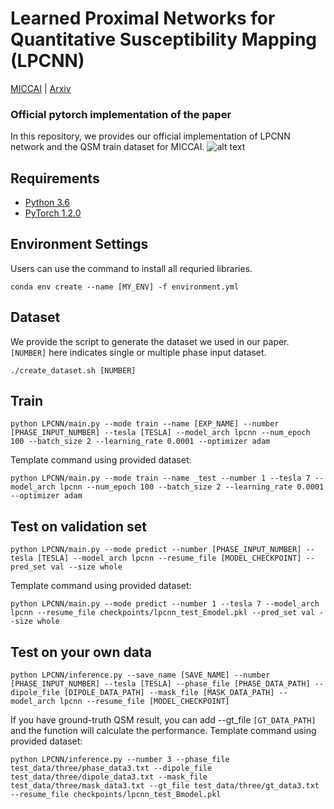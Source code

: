 # Learned Proximal Networks for Quantitative Susceptibility Mapping (LPCNN)
[MICCAI](https://www.google.com "Google's Homepage") | [Arxiv](https://www.google.com "Google's Homepage")
<!--- put link here --->

### Official pytorch implementation of the paper<br>
In this repository, we provides our official implementation of LPCNN network and the QSM train dataset for MICCAI.
![alt text](https://github.com/Sulam-Group/LPCNN/blob/master/imgs/overall_framework.png "overall framework")

## Requirements
- [Python 3.6](https://www.python.org/)
- [PyTorch 1.2.0](https://pytorch.org)

## Environment Settings
Users can use the command to install all requried libraries.
```
conda env create --name [MY_ENV] -f environment.yml
```
## Dataset
We provide the script to generate the dataset we used in our paper. `[NUMBER]` here indicates single or multiple phase input dataset.
```
./create_dataset.sh [NUMBER]
```
## Train
```
python LPCNN/main.py --mode train --name [EXP_NAME] --number [PHASE_INPUT_NUMBER] --tesla [TESLA] --model_arch lpcnn --num_epoch 100 --batch_size 2 --learning_rate 0.0001 --optimizer adam
```
Template command using provided dataset:
```
python LPCNN/main.py --mode train --name _test --number 1 --tesla 7 --model_arch lpcnn --num_epoch 100 --batch_size 2 --learning_rate 0.0001 --optimizer adam
```
## Test on validation set 
```
python LPCNN/main.py --mode predict --number [PHASE_INPUT_NUMBER] --tesla [TESLA] --model_arch lpcnn --resume_file [MODEL_CHECKPOINT] --pred_set val --size whole
```
Template command using provided dataset:
```
python LPCNN/main.py --mode predict --number 1 --tesla 7 --model_arch lpcnn --resume_file checkpoints/lpcnn_test_Emodel.pkl --pred_set val --size whole
```
## Test on your own data
```
python LPCNN/inference.py --save_name [SAVE_NAME] --number [PHASE_INPUT_NUMBER] --tesla [TESLA] --phase_file [PHASE_DATA_PATH] --dipole_file [DIPOLE_DATA_PATH] --mask_file [MASK_DATA_PATH] --model_arch lpcnn --resume_file [MODEL_CHECKPOINT] 
```
If you have ground-truth QSM result, you can add --gt_file `[GT_DATA_PATH]` and the function will calculate the performance.
Template command using provided dataset:
```
python LPCNN/inference.py --number 3 --phase_file test_data/three/phase_data3.txt --dipole_file test_data/three/dipole_data3.txt --mask_file test_data/three/mask_data3.txt --gt_file test_data/three/gt_data3.txt --resume_file checkpoints/lpcnn_test_Bmodel.pkl
```
